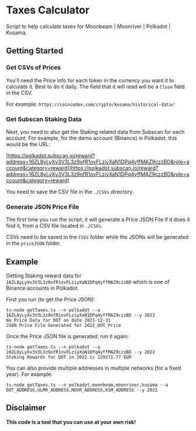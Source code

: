 # Taxes Calculator

Script to help calculate taxes for Moonbeam | Moonriver | Polkadot | Kusama.

## Getting Started

### Get CSVs of Prices

You'll need the Price info for each token in the currency you want it to calculate it. Best to do it daily. The field that it will read will be a `Close` field in the CSV.

For example: `https://coincodex.com/crypto/kusama/historical-data/`

### Get Subscan Staking Data

Next, you need to also get the Staking related data from Subscan for each account. For example, for the demo account (Binance) in Polkadot, this would be the URL:

[https://polkadot.subscan.io/reward?address=16ZL8yLyXv3V3L3z9ofR1ovFLziyXaN1DPq4yffMAZ9czzBD&role=account&category=reward](https://polkadot.subscan.io/reward?address=16ZL8yLyXv3V3L3z9ofR1ovFLziyXaN1DPq4yffMAZ9czzBD&role=account&category=reward)

You need to save the CSV file in the  `./CSVs` directory.

### Generate JSON Price File

The first time you run the script, it will generate a Price JSON File if it does it find it, from a CSV file located in `./CSVs`.

CSVs need to be saved in the `CSVs` folder while the JSONs will be generated in the `priceJSON` folder.

## Example

Getting Staking reward data for `16ZL8yLyXv3V3L3z9ofR1ovFLziyXaN1DPq4yffMAZ9czzBD` which is one of Binance accounts in Polkadot.

First you run (to get the Price JSON):

```
ts-node getTaxes.ts --n polkadot --a 16ZL8yLyXv3V3L3z9ofR1ovFLziyXaN1DPq4yffMAZ9czzBD --y 2022
No Price Data for DOT on date 2021-12-31
JSON Price File Generated for 2022_DOT_Price
```

Once the Price JSON file is generated, run it again:

```
ts-node getTaxes.ts --n polkadot --a 16ZL8yLyXv3V3L3z9ofR1ovFLziyXaN1DPq4yffMAZ9czzBD --y 2022
Staking Rewards for DOT in 2022 is 129271.77 EUR
```

You can also provide multiple addresses in multiple networks (for a fixed year). For example:

```
ts-node getTaxes.ts --n polkadot,moonbeam,moonriver,kusama --a DOT_ADDRESS,GLMR_ADDRESS,MOVR_ADDRESS,KSM_ADDRESS --y 2022
```


## Disclaimer
**This code is a tool that you can use at your own risk!**
